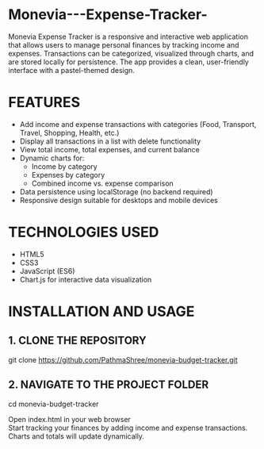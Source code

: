 # Monevia---Expense-Tracker-

Monevia Expense Tracker is a responsive and interactive web application that allows users to manage personal finances by tracking income and expenses. Transactions can be categorized, visualized through charts, and are stored locally for persistence. The app provides a clean, user-friendly interface with a pastel-themed design.

# FEATURES

- Add income and expense transactions with categories (Food, Transport, Travel, Shopping, Health, etc.)
- Display all transactions in a list with delete functionality
- View total income, total expenses, and current balance
- Dynamic charts for:
  - Income by category
  - Expenses by category
  - Combined income vs. expense comparison
- Data persistence using localStorage (no backend required)
- Responsive design suitable for desktops and mobile devices  

# TECHNOLOGIES USED

- HTML5  
- CSS3  
- JavaScript (ES6)  
- Chart.js for interactive data visualization  

# INSTALLATION AND USAGE  

## 1. CLONE THE REPOSITORY  
git clone https://github.com/PathmaShree/monevia-budget-tracker.git  

## 2. NAVIGATE TO THE PROJECT FOLDER  
cd monevia-budget-tracker  

Open index.html in your web browser  
Start tracking your finances by adding income and expense transactions. Charts and totals will update dynamically.  






